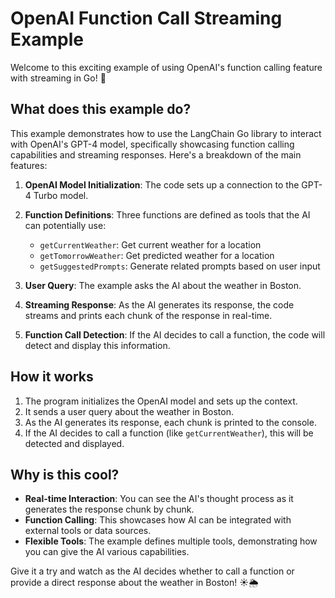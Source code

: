 # OpenAI Function Call Streaming Example

Welcome to this exciting example of using OpenAI's function calling feature with streaming in Go! 🎉

## What does this example do?

This example demonstrates how to use the LangChain Go library to interact with OpenAI's GPT-4 model, specifically showcasing function calling capabilities and streaming responses. Here's a breakdown of the main features:

1. **OpenAI Model Initialization**: The code sets up a connection to the GPT-4 Turbo model.

2. **Function Definitions**: Three functions are defined as tools that the AI can potentially use:
   - `getCurrentWeather`: Get current weather for a location
   - `getTomorrowWeather`: Get predicted weather for a location
   - `getSuggestedPrompts`: Generate related prompts based on user input

3. **User Query**: The example asks the AI about the weather in Boston.

4. **Streaming Response**: As the AI generates its response, the code streams and prints each chunk of the response in real-time.

5. **Function Call Detection**: If the AI decides to call a function, the code will detect and display this information.

## How it works

1. The program initializes the OpenAI model and sets up the context.
2. It sends a user query about the weather in Boston.
3. As the AI generates its response, each chunk is printed to the console.
4. If the AI decides to call a function (like `getCurrentWeather`), this will be detected and displayed.

## Why is this cool?

- **Real-time Interaction**: You can see the AI's thought process as it generates the response chunk by chunk.
- **Function Calling**: This showcases how AI can be integrated with external tools or data sources.
- **Flexible Tools**: The example defines multiple tools, demonstrating how you can give the AI various capabilities.

Give it a try and watch as the AI decides whether to call a function or provide a direct response about the weather in Boston! ☀️🌦️
